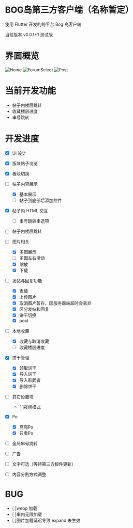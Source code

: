 # BOG岛第三方客户端（名称暂定）

使用 Flutter 开发的跨平台 Bog 岛客户端 

当前版本 v0.0.1+1 测试版 

# 界面概览

![Home](https://img.nipao.com/file/6d7b870c354d3410547d0.png)
![ForumSelect](https://img.nipao.com/file/60a53c53692ef0e5100cb.png)
![Post](https://img.nipao.com/file/f04256c7d62179ab24053.png)

# 当前开发功能

- 帖子内楼层跳转
- 收藏楼层进度
- 串号跳转

# 开发进度

- [x] UI 设计
- [x] 版块帖子浏览
- [x] 板块切换
- [ ] 帖子内容展示
  - [x] 基本展示
  - [ ] 帖子到底部后添加控件
- [x] 帖子内 HTML 交互
  -[ ] 串号跳转串选项
- [ ] 帖子内楼层跳转
- [ ] 图片相关
  - [x] 多图展示
  - [ ] 多图左右滑动
  - [x] 缩放
  - [x] 下载
- [ ] 发帖与回复功能
  - [x] 表情
  - [x] 上传图片
  - [x] 取消图片暂存，因服务器端超时会丢弃
  - [x] 区分发帖和回复
  - [x] 饼干切换
  - [x] post
- [ ] 本地收藏
  - [x] 收藏与取消收藏
  - [ ] 收藏楼层进度
- [x] 饼干管理
  - [x] 领取饼干
  - [x] 导入饼干
  - [x] 导入影武者
  - [x] 删除饼干
- [ ] 其它设置项
  - [ ]夜间模式
- [x] Po
  - [x] 高亮Po
  - [x] 只看Po
- [ ] 全局串号跳转
- [ ] 广告
- [ ] 文字可选（等待第三方控件更新）
- [ ] 内容分割方式调整


# BUG

- [ ]webp 加载
- [ ]串内无限加载
- [ ]图片加载延迟导致 expand 未生效